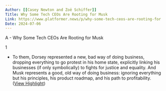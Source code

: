 ```yaml
---
Author: [[Casey Newton and Zoë Schiffer]]
Title: Why Some Tech CEOs Are Rooting for Musk
Link: https://www.platformer.news/p/why-some-tech-ceos-are-rooting-for
Date: 2024-07-06
---
```

A - Why Some Tech CEOs Are Rooting for Musk

1
- To them, Dorsey represented a new, bad way of doing business, dropping everything to go protest in his home state, explicitly linking his businesses (if only symbolically) to fights for justice and equality. And Musk represents a good, old way of doing business: ignoring everything but his principles, his product roadmap, and his path to profitability. ([View Highlight](https://instapaper.com/read/1556941560/21408059))
